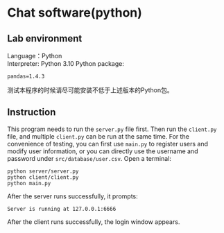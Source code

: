 # Chat software(python)

## Lab environment
Language：Python  
Interpreter: Python 3.10 
Python package:
```
pandas=1.4.3
```
测试本程序的时候请尽可能安装不低于上述版本的Python包。

## Instruction
This program needs to run the `server.py` file first. Then run the `client.py` file, and multiple `client.py` can be run at the same time. For the convenience of testing, you can first use `main.py` to register users and modify user information, or you can directly use the username and password under `src/database/user.csv`.
Open a terminal:
```
python server/server.py
python client/client.py
python main.py
```
After the server runs successfully, it prompts:
```
Server is running at 127.0.0.1:6666
```
After the client runs successfully, the login window appears.